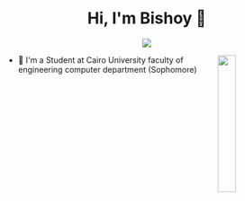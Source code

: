 <h1 align="center">Hi, I'm Bishoy 👋</h1>
<p align="center">
    <a href="https://www.linkedin.com/in/bishoy-wadea-27b016250/"><img src="https://img.shields.io/badge/linkedin-%230177B5?style=flat&logo=linkedin&logoColor=white"/></a>
  </p>
  
  <img src="https://i.pinimg.com/originals/4a/e5/d5/4ae5d5d0b85a157c6dac7f6a17bb3078.gif" align="right" width="25%"/>

- 🔭 I'm a Student at Cairo University faculty of engineering computer department (Sophomore)

